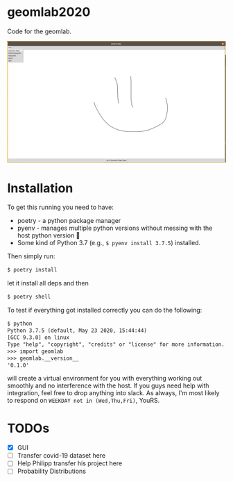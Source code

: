 # geomlab2020

Code for the geomlab.

![](assets/screeny.png)

# Installation

  To get this running you need to have:
  - poetry - a python package manager
  - pyenv - manages multiple python versions without messing with the host python version 💚
  - Some kind of Python 3.7 (e.g., `$ pyenv install 3.7.5`)
  installed.

  Then simply run:

  ```bash
  $ poetry install
  ```

  let it install all deps and then

  ```bash
  $ poetry shell
  ```

  To test if everything got installed correctly you can do the following:

  ```shell
  $ python
  Python 3.7.5 (default, May 23 2020, 15:44:44) 
  [GCC 9.3.0] on linux
  Type "help", "copyright", "credits" or "license" for more information.
  >>> import geomlab
  >>> geomlab.__version__
  '0.1.0'
  ```

  will create a virtual environment for you with everything working out
  smoothly and no interference with the host. If you guys need help with
  integration, feel free to drop anything into slack. As always, I'm most
  likely to respond on `WEEKDAY not in (Wed,Thu,Fri)`, YouRS.

# TODOs

  - [X] GUI
  - [ ] Transfer covid-19 dataset here
  - [ ] Help Philipp transfer his project here
  - [ ] Probability Distributions

